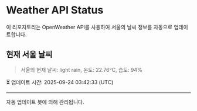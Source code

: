 
# Weather API Status

이 리포지토리는 OpenWeather API를 사용하여 서울의 날씨 정보를 자동으로 업데이트합니다.

## 현재 서울 날씨
> 서울의 현재 날씨: light rain, 온도: 22.76°C, 습도: 94%

⏳ 업데이트 시간: 2025-09-24 03:42:33 (UTC)

---
자동 업데이트 봇에 의해 관리됩니다.
